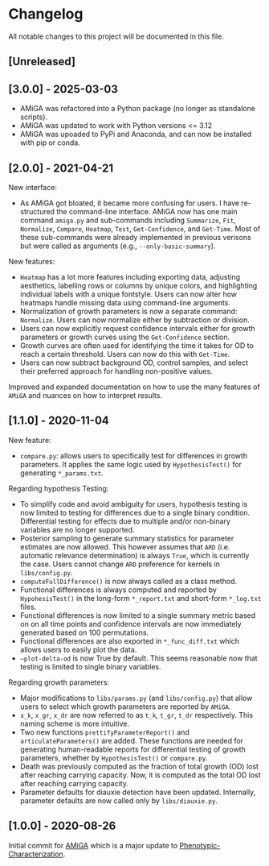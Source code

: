 # Changelog

All notable changes to this project will be documented in this file.

## [Unreleased]

## [3.0.0] - 2025-03-03

- AMiGA was refactored into a Python package (no longer as standalone scripts).
- AMiGA was updated to work with Python versions <= 3.12
- AMiGA was upoaded to PyPi and Anaconda, and can now be installed with pip or conda.

## [2.0.0] - 2021-04-21

New interface: 
- As AMiGA got bloated, it became more confusing for users. I have re-structured the command-line interface. AMiGA now has one main command `amiga.py` and sub-commands including `Summarize`, `Fit`, `Normalize`, `Compare`, `Heatmap`, `Test`, `Get-Confidence`, and `Get-Time`. Most of these sub-commands were already implemented in previous verisons but were called as arguments (e.g., `--only-basic-summary`).

New features: 
- `Heatmap` has a lot more features including exporting data, adjusting aesthetics, labelling rows or columns by unique colors, and highlighting individual labels with a unique fontstyle. Users can now alter how heatmaps handle missing data using command-line arguments. 
- Normalization of growth parameters is now a separate command: `Normalize`. Users can now normalize either by subtraction or division. 
- Users can now explicitly request confidence intervals either for growth parameters or growth curves using the `Get-Confidence` section.
- Growth curves are often used for identifying the time it takes for OD to reach a certain threshold. Users can now do this with `Get-Time`. 
- Users can now subtract background OD, control samples, and select their preferred approach for handling non-positive values.

Improved and expanded documentation on how to use the many features of `AMiGA` and nuances on how to interpret results.


## [1.1.0] - 2020-11-04

New feature:
- `compare.py`: allows users to specifically test for differences in growth parameters. It applies the same logic used by `HypothesisTest()` for generating `*_params.txt`.

Regarding hypothesis Testing: 
- To simplify code and avoid ambiguity for users, hypothesis testing is now limited to testing for differences due to a single binary condition. Differential testing for effects due to multiple and/or non-binary variables are no longer supported. 
- Posterior sampling to generate summary statistics for parameter estimates are now allowed. This however assumes that `ARD` (i.e. automatic relevance determination) is always `True`, which is currently the case. Users cannot change `ARD` preference for kernels in `libs/config.py`. 
- `computeFullDifference()` is now always called as a class method. 
- Functional differences is always computed and reported by `HypohesisTest()` in the long-form `*_report.txt` and short-form `*_log.txt` files.
- Functional differences is now limited to a single summary metric based on on all time points and confidence intervals are now immediately generated based on 100 permutations. 
- Functional differences are also exported in `*_func_diff.txt` which allows users to easily plot the data. 
- `—plot-delta-od` is now True by default. This seems reasonable now that testing is limited to single binary variables.

Regarding growth parameters:
- Major modifications to `libs/params.py` (and `libs/config.py`) that allow users to select which growth parameters are reported by `AMiGA`. 
- `x_k`, `x_gr`, `x_dr` are now referred to as `t_k`, `t_gr`, `t_dr` respectively. This naming scheme is more intuitive. 
- Two new functions `prettifyParameterReport()` and `articulateParameters()` are added. These functions are needed for generating human-readable reports for differential testing of growth parameters, whether by `HypothesisTest()` or `compare.py`.
- Death was previously computed as the fraction of total growth (OD) lost after reaching carrying capacity. Now, it is computed as the total OD lost after reaching carrying capacity. 
- Parameter defaults for diauxie detection have been updated. Internally, parameter defaults are now called only by `libs/diauxie.py`. 


## [1.0.0] - 2020-08-26

Initial commit for [AMiGA](https://github.com/firasmidani/amiga) which is a major update to [Phenotypic-Characterization](https://github.com/firasmidani/phenotypic-characterization).

